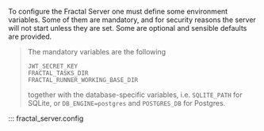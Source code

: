To configure the Fractal Server one must define some environment variables.
Some of them are mandatory, and for security reasons the server will not start
unless they are set. Some are optional and sensible defaults are provided.

> The mandatory variables are the following
>
> `JWT_SECRET_KEY`<br>
> `FRACTAL_TASKS_DIR`<br>
> `FRACTAL_RUNNER_WORKING_BASE_DIR`
>
> together with the database-specific variables, i.e. `SQLITE_PATH` for SQLite, or `DB_ENGINE=postgres` and `POSTGRES_DB` for Postgres.

::: fractal_server.config

